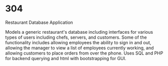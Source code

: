 # 304
Restaurant Database Application

Models a generic restaurant's database including interfaces for various types of users including chefs, servers, and customers. Some of the functionality includes allowing employees the ability to sign in and out, allowing the manager to view a list of employees currently working, and allowing customers to place orders from over the phone. Uses SQL and PHP for backend querying and html with bootstrapping for GUI. 
